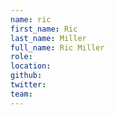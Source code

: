 ```yaml
---
name: ric
first_name: Ric
last_name: Miller
full_name: Ric Miller
role: 
location: 
github:
twitter:
team:
---
```



 
